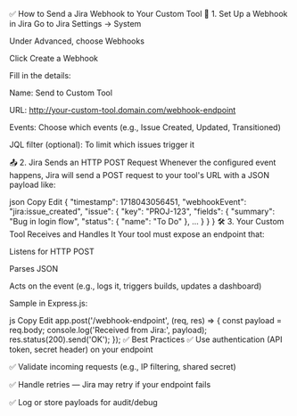 ✅ How to Send a Jira Webhook to Your Custom Tool
🔧 1. Set Up a Webhook in Jira
Go to Jira Settings → System

Under Advanced, choose Webhooks

Click Create a Webhook

Fill in the details:

Name: Send to Custom Tool

URL: http://your-custom-tool.domain.com/webhook-endpoint

Events: Choose which events (e.g., Issue Created, Updated, Transitioned)

JQL filter (optional): To limit which issues trigger it

📤 2. Jira Sends an HTTP POST Request
Whenever the configured event happens, Jira will send a POST request to your tool's URL with a JSON payload like:

json
Copy
Edit
{
  "timestamp": 1718043056451,
  "webhookEvent": "jira:issue_created",
  "issue": {
    "key": "PROJ-123",
    "fields": {
      "summary": "Bug in login flow",
      "status": {
        "name": "To Do"
      },
      ...
    }
  }
}
🛠️ 3. Your Custom Tool Receives and Handles It
Your tool must expose an endpoint that:

Listens for HTTP POST

Parses JSON

Acts on the event (e.g., logs it, triggers builds, updates a dashboard)

Sample in Express.js:

js
Copy
Edit
app.post('/webhook-endpoint', (req, res) => {
  const payload = req.body;
  console.log('Received from Jira:', payload);
  res.status(200).send('OK');
});
✅ Best Practices
✅ Use authentication (API token, secret header) on your endpoint

✅ Validate incoming requests (e.g., IP filtering, shared secret)

✅ Handle retries — Jira may retry if your endpoint fails

✅ Log or store payloads for audit/debug

